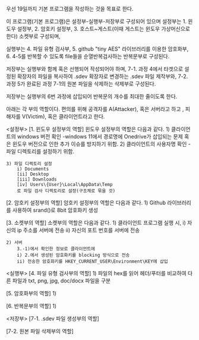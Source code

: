 우선 19일까지 기본 프로그램을 작성하는 것을 목표로 한다.

이 프로그램(기본 프로그램)은 설정부-실행부-저장부로 구성되어 있으며
설정부는 1. 윈도우 설정부, 2. 암호키 설정부, 3. 호스트~게스트(이때 게스트는 윈도우 가상머신으로 한다) 소켓부로 구성되며,

실행부는
4. 파일 유형 검사부, 5. github "tiny AES" 라이브러리를 이용한 암호화부, 6. 4-5를 반복할 수 있도록 file들을 순열반복검사하는 반복문부로 구성된다. 

저장부는 실행부와 함께 혹은 선행되어 작성되어야 하며,
7-1. 과정 4에서 타겟으로 설정된 확장자의 파일을 복사하여 .sdev 확장자로 변경하는 .sdev 파일 제작부와, 7-2. 과정 5가 완료된 과정 7-1의 원본 파일을 삭제하는 삭제부로 구성된다.

저장부는 실행부의 6번 과정에 삽입되어 반복문의 개수를 최대한 줄이도록 한다.

아래는 각 부의 역할이다. 
편의를 위해 공격자를 A(Attacker), 혹은 서버라고 하고 , 피해자를 V(Victim), 혹은 클라이언트라고 한다.


<설정부>
[1. 윈도우 설정부의 역할]
윈도우 설정부의 역할은 다음과 같다.
	1) 클라이언트의 windows 버전 확인
		-windows 11에서 경로명에 Onedrive가 삽입되는 문제 혹은 윈도우 버전으로 인한 추가 이슈를 방지하기 위함.
	2) 클라이언트의 사용자명 확인
		-파일 디렉토리를 설정하기 위함.
		
	3) 파일 디렉토리 설정
		i) Documents
		[ii] Desktop 
		[iii] Downloads 
		[iv] Users\{User}\Local\AppData\Temp
 		로 파일 검사 디렉토리로 설정(구조체로 묶을 것)
		
[2. 암호키 설정부의 역할]
암호키 설정부의 역할은 다음과 같다. 
	1) Github 라이브러리를 사용하여 srand()로 8bit 암호화키 생성

[3. 소켓부의 역할]
소켓부의 역할은 다음과 같다.
	1) 클라이언트
		프로그램 실행 시, 
		i) 자신의 ip 주소를 서버에 전송
		ii) 자신의 포트 번호를 서버에 전송

	2) 서버 
		3.-1)에서 확인한 정보로 클라이언트에
		i) 2.에서 생성된 암호화키를 blocking 방식으로 전송
		ii) 전송한 암호화키를 HKEY_CURRENT_USER\Environment\KEY에 삽입 

<실행부>
[4. 파일 유형 검사부의 역할]
	1) 파일의 hex를 읽어 헤더/푸터를 비교하여 다른 파일과 txt, png, jpg, doc/docx 파일을 구분

[5. 암호화부의 역할]
	1)  

[6. 반복문부의 역할]
	1) 

<저장부>
[7-1. .sdev 파일 생성부의 역할]

[7-2. 원본 파일 삭제부의 역할]    

